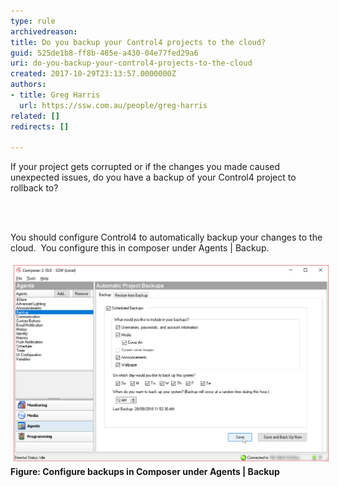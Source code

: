 ```yaml
---
type: rule
archivedreason: 
title: Do you backup your Control4 projects to the cloud?
guid: 525de1b8-ff8b-485e-a430-04e77fed29a6
uri: do-you-backup-your-control4-projects-to-the-cloud
created: 2017-10-29T23:13:57.0000000Z
authors:
- title: Greg Harris
  url: https://ssw.com.au/people/greg-harris
related: []
redirects: []

---
```



<p>​​​If your project gets corrupted or if the changes you made caused unexpected issues, do you have a backup of your Control4 project to rollback to?​<br></p>
<br><excerpt class='endintro'></excerpt><br>
<p>You should configure Control4 to automatically backup your changes to the cloud.  You configure this in composer under Agents | Backup.</p><p><img src="control4-backup.jpg" alt="control4-backup.jpg" style="margin:5px;width:808px;" /><br><strong>Figure: Configure backups in Composer under Agents | Backup</strong><br></p>


